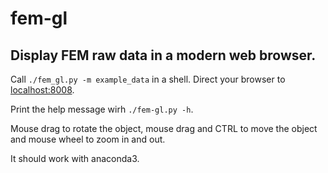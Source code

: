 # fem-gl
## Display FEM raw data in a modern web browser.

Call `./fem_gl.py -m example_data` in a shell. 
Direct your browser to [localhost:8008](http://localhost:8008).

Print the help message wirh `./fem-gl.py -h`.

Mouse drag to rotate the object, mouse drag and CTRL to move the object and 
mouse wheel to zoom in and out.

It should work with anaconda3.
